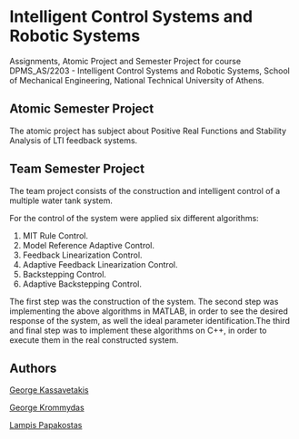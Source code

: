 # Intelligent Control Systems and Robotic Systems

Assignments, Atomic Project and Semester Project for course DPMS_AS/2203 - Intelligent Control Systems and Robotic Systems, School of Mechanical Engineering, National Technical University of Athens.

## Atomic Semester Project

The atomic project has subject about Positive Real Functions and Stability Analysis of LTI feedback systems.

## Team Semester Project

The team project consists of the construction and intelligent control of a multiple water tank system.

For the control of the system were applied six different algorithms:

  1. MIT Rule Control.
  2. Model Reference Adaptive Control.
  3. Feedback Linearization Control.
  4. Adaptive Feedback Linearization Control.
  5. Backstepping Control.
  6. Adaptive Backstepping Control.

The first step was the construction of the system. The second step was implementing the above algorithms in MATLAB, in order to see the desired response of the system, as well the ideal parameter identification.The third and final step was to implement these algorithms on C++, in order to execute them in the real constructed system.

## Authors

[George Kassavetakis](https://github.com/Gkassavetakis)

[George Krommydas](https://github.com/GeoKrom)

[Lampis Papakostas](https://github.com/LPapakostas)
